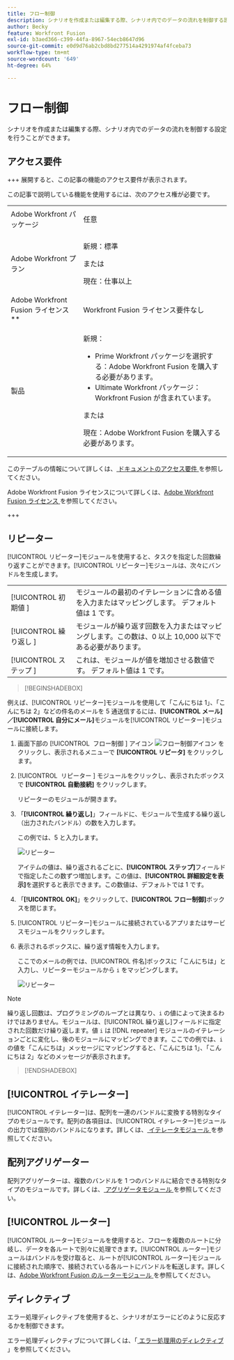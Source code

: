 ```yaml
---
title: フロー制御
description: シナリオを作成または編集する際、シナリオ内でのデータの流れを制御する設定を行うことができます。
author: Becky
feature: Workfront Fusion
exl-id: b3aed366-c399-44fa-8967-54ecb8647d96
source-git-commit: e0d9d76ab2cbd8bd277514a4291974af4fceba73
workflow-type: tm+mt
source-wordcount: '649'
ht-degree: 64%

---
```


# フロー制御

シナリオを作成または編集する際、シナリオ内でのデータの流れを制御する設定を行うことができます。

## アクセス要件

+++ 展開すると、この記事の機能のアクセス要件が表示されます。

この記事で説明している機能を使用するには、次のアクセス権が必要です。

<table style="table-layout:auto">
 <col> 
 <col> 
 <tbody> 
  <tr> 
   <td role="rowheader">Adobe Workfront パッケージ</td> 
   <td> <p>任意</p> </td> 
  </tr> 
  <tr data-mc-conditions=""> 
   <td role="rowheader">Adobe Workfront プラン</td> 
   <td> <p>新規：標準</p><p>または</p><p>現在：仕事以上</p> </td> 
  </tr> 
  <tr> 
   <td role="rowheader">Adobe Workfront Fusion ライセンス**</td> 
   <td>
   <p>Workfront Fusion ライセンス要件なし</p>
   </td> 
  </tr> 
  <tr> 
   <td role="rowheader">製品</td> 
   <td>
   <p>新規：</p> <ul><li>Prime Workfront パッケージを選択する：Adobe Workfront Fusion を購入する必要があります。</li><li>Ultimate Workfront パッケージ：Workfront Fusion が含まれています。</li></ul>
   <p>または</p>
   <p>現在：Adobe Workfront Fusion を購入する必要があります。</p>
   </td> 
  </tr>
 </tbody> 
</table>

このテーブルの情報について詳しくは、[ ドキュメントのアクセス要件 ](/help/workfront-fusion/references/licenses-and-roles/access-level-requirements-in-documentation.md) を参照してください。

Adobe Workfront Fusion ライセンスについて詳しくは、[Adobe Workfront Fusion ライセンス ](/help/workfront-fusion/set-up-and-manage-workfront-fusion/licensing-operations-overview/license-automation-vs-integration.md) を参照してください。

+++

## リピーター

[!UICONTROL リピーター]モジュールを使用すると、タスクを指定した回数繰り返すことができます。[!UICONTROL リピーター]モジュールは、次々にバンドルを生成します。


<table>
    <tr>
        <td>[!UICONTROL 初期値 &#x200B;]</td>
        <td>モジュールの最初のイテレーションに含める値を入力またはマッピングします。 デフォルト値は 1 です。</td>
    </tr>
    <tr>
        <td>[!UICONTROL 繰り返し &#x200B;]</td>
        <td>モジュールが繰り返す回数を入力またはマッピングします。この数は、0 以上 10,000 以下である必要があります。</td>
    </tr>
    <tr>
        <td>[!UICONTROL ステップ &#x200B;]</td>
        <td>これは、モジュールが値を増加させる数値です。 デフォルト値は 1 です。</td>
    </tr>
</table>

>[!BEGINSHADEBOX]

例えば、[!UICONTROL リピーター]モジュールを使用して「こんにちは 1」、「こんにちは 2」などの件名のメールを 5 通送信するには、**[!UICONTROL メール]／[!UICONTROL 自分にメール]**&#x200B;モジュールを[!UICONTROL リピーター]モジュールに接続します。

1. 画面下部の [!UICONTROL &#x200B; フロー制御 &#x200B;] アイコン ![ フロー制御アイコン ](/help/workfront-fusion/references/apps-and-modules/assets/flow-control-icon.gif) をクリックし、表示されるメニューで **[!UICONTROL リピータ]** をクリックします。
1. [!UICONTROL &#x200B; リピーター &#x200B;] モジュールをクリックし、表示されたボックスで **[!UICONTROL 自動接続]** をクリックします。

   リピーターのモジュールが開きます。

1. 「**[!UICONTROL 繰り返し]**」フィールドに、モジュールで生成する繰り返し（出力されたバンドル）の数を入力します。

   この例では、5 と入力します。

   ![ リピーター ](/help/workfront-fusion/references/apps-and-modules/assets/repeater-2-350x207.png)

   アイテムの値は、繰り返されるごとに、**[!UICONTROL ステップ]**&#x200B;フィールドで指定したこの数ずつ増加します。この値は、**[!UICONTROL 詳細設定を表示]**&#x200B;を選択すると表示できます。この数値は、デフォルトでは 1 です。

1. 「**[!UICONTROL OK]**」をクリックして、**[!UICONTROL フロー制御]**&#x200B;ボックスを閉じます。

1. [!UICONTROL リピーター]モジュールに接続されているアプリまたはサービスモジュールをクリックします。
1. 表示されるボックスに、繰り返す情報を入力します。

   ここでのメールの例では、[!UICONTROL 件名]ボックスに「こんにちは」と入力し、リピーターモジュールから `i` をマッピングします。

   ![ リピーター ](/help/workfront-fusion/references/apps-and-modules/assets/repeater-3-350x207.png)



>[!NOTE]
>
>繰り返し回数は、プログラミングのループとは異なり、`i` の値によって決まるわけではありません。モジュールは、[!UICONTROL 繰り返し]フィールドに指定された回数だけ繰り返します。値 `i` は [!DNL repeater] モジュールのイテレーションごとに変化し、後のモジュールにマッピングできます。ここでの例では、`i` の値を「こんにちは」メッセージにマッピングすると、「こんにちは 1」、「こんにちは 2」などのメッセージが表示されます。

>[!ENDSHADEBOX]

## [!UICONTROL イテレーター]

[!UICONTROL イテレーター]は、配列を一連のバンドルに変換する特別なタイプのモジュールです。配列の各項目は、[!UICONTROL イテレーター]モジュールの出力では個別のバンドルになります。詳しくは、[ イテレータモジュール ](/help/workfront-fusion/references/modules/iterator-module.md) を参照してください。

## 配列アグリゲーター

配列アグリゲーターは、複数のバンドルを 1 つのバンドルに結合できる特別なタイプのモジュールです。詳しくは、[ アグリゲータモジュール ](/help/workfront-fusion/references/modules/aggregator-module.md) を参照してください。

## [!UICONTROL ルーター]

[!UICONTROL ルーター]モジュールを使用すると、フローを複数のルートに分岐し、データを各ルートで別々に処理できます。[!UICONTROL ルーター]モジュールはバンドルを受け取ると、ルートが[!UICONTROL ルーター]モジュールに接続された順序で、接続されている各ルートにバンドルを転送します。詳しくは、[Adobe Workfront Fusion のルーターモジュール ](/help/workfront-fusion/create-scenarios/add-modules/router-module.md) を参照してください。

## ディレクティブ

エラー処理ディレクティブを使用すると、シナリオがエラーにどのように反応するかを制御できます。

エラー処理ディレクティブについて詳しくは、「[ エラー処理用のディレクティブ ](/help/workfront-fusion/references/errors/directives-for-error-handling.md)」を参照してください。

